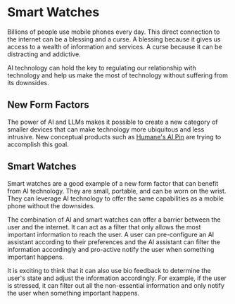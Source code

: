 # Smart Watches

Billions of people use mobile phones every day. This direct connection to the internet can be a blessing and a curse. A blessing because it gives us access to a wealth of information and services. A curse because it can be distracting and addictive.

AI technology can hold the key to regulating our relationship with technology and help us make the most of technology without suffering from its downsides.

## New Form Factors

The power of AI and LLMs makes it possible to create a new category of smaller devices that can make technology more ubiquitous and less intrusive. New conceptual products such as [Humane's AI Pin](https://hu.ma.ne/) are trying to accomplish this goal.

## Smart Watches

Smart watches are a good example of a new form factor that can benefit from AI technology. They are small, portable, and can be worn on the wrist. They can leverage AI technology to offer the same capabilities as a mobile phone without the downsides.

The combination of AI and smart watches can offer a barrier between the user and the internet. It can act as a filter that only allows the most important information to reach the user. A user can pre-configure an AI assistant according to their preferences and the AI assistant can filter the information accordingly and pro-active notify the user when something important happens.

It is exciting to think that it can also use bio feedback to determine the user's state and adjust the information accordingly. For example, if the user is stressed, it can filter out all the non-essential information and only notify the user when something important happens.
